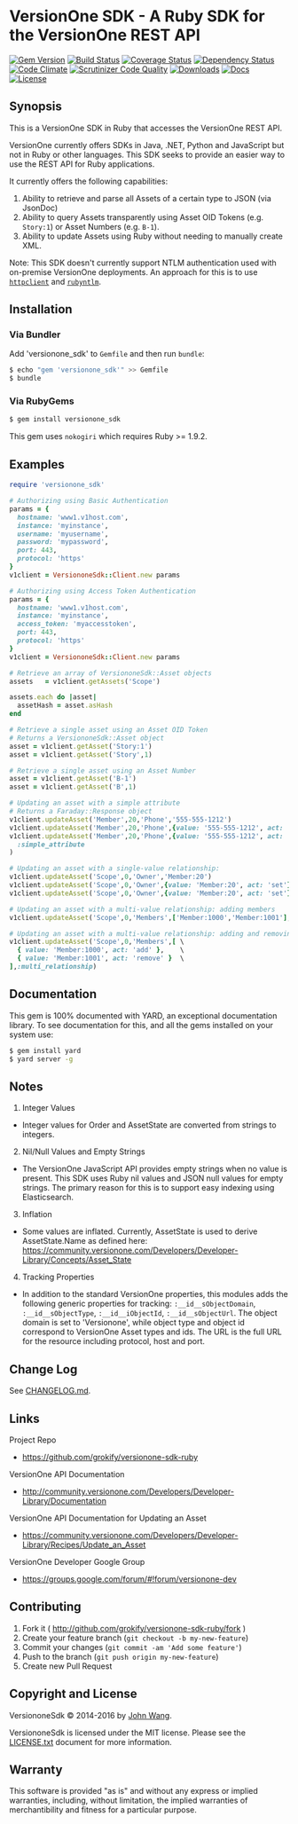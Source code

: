 VersionOne SDK - A Ruby SDK for the VersionOne REST API
=======================================================

[![Gem Version][gem-version-svg]][gem-version-link]
[![Build Status][build-status-svg]][build-status-link]
[![Coverage Status][coverage-status-svg]][coverage-status-link]
[![Dependency Status][dependency-status-svg]][dependency-status-link]
[![Code Climate][codeclimate-status-svg]][codeclimate-status-link]
[![Scrutinizer Code Quality][scrutinizer-status-svg]][scrutinizer-status-link]
[![Downloads][downloads-svg]][downloads-link]
[![Docs][docs-rubydoc-svg]][docs-rubydoc-link]
[![License][license-svg]][license-link]

## Synopsis

This is a VersionOne SDK in Ruby that accesses the VersionOne REST API.

VersionOne currently offers SDKs in Java, .NET, Python and JavaScript but not in Ruby or other languages. This SDK seeks to provide an easier way to use the REST API for Ruby applications.

It currently offers the following capabilities:

1. Ability to retrieve and parse all Assets of a certain type to JSON (via JsonDoc)
2. Ability to query Assets transparently using Asset OID Tokens (e.g. `Story:1`) or Asset Numbers (e.g. `B-1`).
3. Ability to update Assets using Ruby without needing to manually create XML.

Note: This SDK doesn't currently support NTLM authentication used with on-premise VersionOne deployments. An approach for this is to use [`httpclient`](https://rubygems.org/gems/httpclient) and [`rubyntlm`](https://rubygems.org/gems/rubyntlm).

## Installation

### Via Bundler

Add 'versionone_sdk' to `Gemfile` and then run `bundle`:

```sh
$ echo "gem 'versionone_sdk'" >> Gemfile
$ bundle
```

### Via RubyGems

```sh
$ gem install versionone_sdk
```

This gem uses `nokogiri` which requires Ruby >= 1.9.2.

## Examples

```ruby
require 'versionone_sdk'

# Authorizing using Basic Authentication
params = {
  hostname: 'www1.v1host.com',
  instance: 'myinstance',
  username: 'myusername',
  password: 'mypassword',
  port: 443,
  protocol: 'https'
}
v1client = VersiononeSdk::Client.new params

# Authorizing using Access Token Authentication
params = {
  hostname: 'www1.v1host.com',
  instance: 'myinstance',
  access_token: 'myaccesstoken',
  port: 443,
  protocol: 'https'
}
v1client = VersiononeSdk::Client.new params

# Retrieve an array of VersiononeSdk::Asset objects
assets   = v1client.getAssets('Scope')

assets.each do |asset|
  assetHash = asset.asHash
end

# Retrieve a single asset using an Asset OID Token
# Returns a VersiononeSdk::Asset object
asset = v1client.getAsset('Story:1')
asset = v1client.getAsset('Story',1)

# Retrieve a single asset using an Asset Number
asset = v1client.getAsset('B-1')
asset = v1client.getAsset('B',1)

# Updating an asset with a simple attribute
# Returns a Faraday::Response object
v1client.updateAsset('Member',20,'Phone','555-555-1212')
v1client.updateAsset('Member',20,'Phone',{value: '555-555-1212', act: 'set'})
v1client.updateAsset('Member',20,'Phone',{value: '555-555-1212', act: 'set'},\
  :simple_attribute
)

# Updating an asset with a single-value relationship:
v1client.updateAsset('Scope',0,'Owner','Member:20')
v1client.updateAsset('Scope',0,'Owner',{value: 'Member:20', act: 'set'})
v1client.updateAsset('Scope',0,'Owner',{value: 'Member:20', act: 'set'},:single_relationship)

# Updating an asset with a multi-value relationship: adding members
v1client.updateAsset('Scope',0,'Members',['Member:1000','Member:1001'],:multi_relationship)

# Updating an asset with a multi-value relationship: adding and removing members
v1client.updateAsset('Scope',0,'Members',[ \
  { value: 'Member:1000', act: 'add' },    \
  { value: 'Member:1001', act: 'remove' }  \
],:multi_relationship)
```

## Documentation

This gem is 100% documented with YARD, an exceptional documentation library. To see documentation for this, and all the gems installed on your system use:

```bash
$ gem install yard
$ yard server -g
```

## Notes

1. Integer Values
 - Integer values for Order and AssetState are converted from strings to integers.
2. Nil/Null Values and Empty Strings
 - The VersionOne JavaScript API provides empty strings when no value is present. This SDK uses Ruby nil values and JSON null values for empty strings. The primary reason for this is to support easy indexing using Elasticsearch.
3. Inflation
 - Some values are inflated. Currently, AssetState is used to derive AssetState.Name as defined here: https://community.versionone.com/Developers/Developer-Library/Concepts/Asset_State
4. Tracking Properties
 - In addition to the standard VersionOne properties, this modules adds the following generic properties for tracking: `:__id__sObjectDomain`, `:__id__sObjectType`, `:__id__iObjectId`, `:__id__sObjectUrl`. The object domain is set to 'Versionone', while object type and object id correspond to VersionOne Asset types and ids. The URL is the full URL for the resource including protocol, host and port.

## Change Log

See [CHANGELOG.md](CHANGELOG.md).

## Links

Project Repo

* https://github.com/grokify/versionone-sdk-ruby

VersionOne API Documentation

* http://community.versionone.com/Developers/Developer-Library/Documentation

VersionOne API Documentation for Updating an Asset

* https://community.versionone.com/Developers/Developer-Library/Recipes/Update_an_Asset

VersionOne Developer Google Group

* https://groups.google.com/forum/#!forum/versionone-dev

## Contributing

1. Fork it ( http://github.com/grokify/versionone-sdk-ruby/fork )
2. Create your feature branch (`git checkout -b my-new-feature`)
3. Commit your changes (`git commit -am 'Add some feature'`)
4. Push to the branch (`git push origin my-new-feature`)
5. Create new Pull Request

## Copyright and License

VersiononeSdk &copy; 2014-2016 by [John Wang](mailto:johncwang@gmail.com).

VersiononeSdk is licensed under the MIT license. Please see the [LICENSE.txt](LICENSE.txt) document for more information.

## Warranty

This software is provided "as is" and without any express or implied warranties, including, without limitation, the implied warranties of merchantibility and fitness for a particular purpose.

 [gem-version-svg]: https://badge.fury.io/rb/versionone_sdk.svg
 [gem-version-link]: http://badge.fury.io/rb/versionone_sdk
 [build-status-svg]: https://api.travis-ci.org/grokify/versionone-sdk-ruby.svg?branch=master
 [build-status-link]: https://travis-ci.org/grokify/versionone-sdk-ruby
 [coverage-status-svg]: https://coveralls.io/repos/grokify/versionone-sdk-ruby/badge.svg?branch=master
 [coverage-status-link]: https://coveralls.io/r/grokify/versionone-sdk-ruby?branch=master
 [dependency-status-svg]: https://gemnasium.com/grokify/versionone-sdk-ruby.svg
 [dependency-status-link]: https://gemnasium.com/grokify/versionone-sdk-ruby
 [codeclimate-status-svg]: https://codeclimate.com/github/grokify/versionone-sdk-ruby/badges/gpa.svg
 [codeclimate-status-link]: https://codeclimate.com/github/grokify/versionone-sdk-ruby
 [scrutinizer-status-svg]: https://scrutinizer-ci.com/g/grokify/versionone-sdk-ruby/badges/quality-score.png?b=master
 [scrutinizer-status-link]: https://scrutinizer-ci.com/g/grokify/versionone-sdk-ruby/?branch=master
 [downloads-svg]: http://ruby-gem-downloads-badge.herokuapp.com/versionone_sdk
 [downloads-link]: https://rubygems.org/gems/versionone_sdk
 [docs-rubydoc-svg]: https://img.shields.io/badge/docs-rubydoc-blue.svg
 [docs-rubydoc-link]: http://www.rubydoc.info/gems/versionone_sdk/
 [license-svg]: https://img.shields.io/badge/license-MIT-blue.svg
 [license-link]: https://github.com/grokify/versionone-sdk-ruby/blob/master/LICENSE.txt
